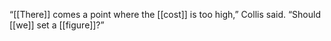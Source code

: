 “[[There]] comes a point where the [[cost]] is too high,” Collis said. “Should [[we]] set a [[figure]]?”  